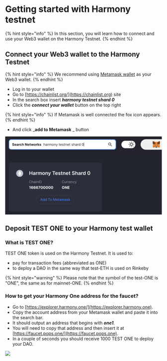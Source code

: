 # Getting started with Harmony testnet

{% hint style="info" %}
In this section, you will learn how to connect and use your Web3 wallet on the Harmony Testnet.
{% endhint %}

## **Connect your Web3 wallet to the Harmony Testnet**

{% hint style="info" %}
We recommend using [Metamask wallet](./) as your Web3 wallet.
{% endhint %}

* Log in to your wallet&#x20;
* Go to [https://chainlist.org/](https://chainlist.org) site
* In the search box insert _**harmony testnet shard 0**_
* Click the _**connect your wallet**_ button on the top right

{% hint style="info" %}
If Metamask is well connected the fox icon appears.
{% endhint %}

* And click _**add to Metamask** _ button

![Add the Harmony testnet to Metamask using chainlist.org](<../../../.gitbook/assets/Schermata 2022-01-26 alle 23.28.07.png>)

## **Deposit TEST ONE to your Harmony test wallet**

### What is TEST ONE?

TEST ONE token is used on the Harmony Testnet. It is used to:

* pay for transaction fees (abbreviated as ONE)
* to deploy a DAO in the same way that test-ETH is used on Rinkeby

{% hint style="warning" %}
Please note that the symbol of the test-ONE is "ONE", the same as for mainnet-ONE.
{% endhint %}

### How to get your Harmony One address for the faucet?

* Go to [https://explorer.harmony.one/](https://explorer.harmony.one).
* Copy the account address from your Metamask wallet and paste it into the search bar.
* It should output an address that begins with _**one1**._
* You will need to copy that address and then insert it at [https://faucet.pops.one/](https://faucet.pops.one).
* In a couple of seconds you should receive 1000 TEST ONE to deploy your DAO.

![](https://d33v4339jhl8k0.cloudfront.net/docs/assets/5c98a4fe0428633d2cf3fcf7/images/61db0984d268f00e10386d30/file-k4lsn7c6rW.png)
